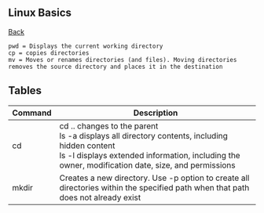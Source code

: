 ## Linux Basics
<a href="linux">Back</a>

```linux
pwd = Displays the current working directory
cp = copies directories
mv = Moves or renames directories (and files). Moving directories removes the source directory and places it in the destination
```

## Tables
| Command  | Description  |
| --------- | --------- |
| cd | cd .. changes to the parent <br> ls -a displays all directory contents, including hidden content <br> ls -l displays extended information, including the owner, modification date, size, and permissions |
| mkdir | Creates a new directory. Use -p option to create all directories within the specified path when that path does not already exist|